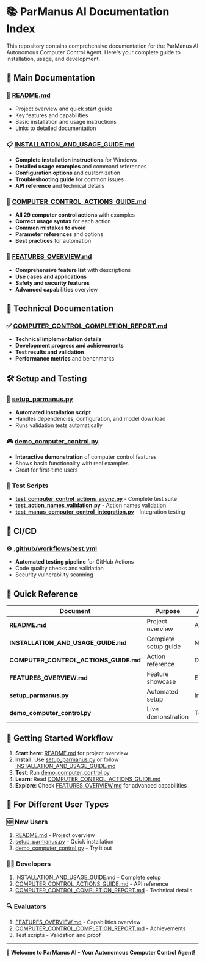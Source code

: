 # 📚 ParManus AI Documentation Index

This repository contains comprehensive documentation for the ParManus AI Autonomous Computer Control Agent. Here's your complete guide to installation, usage, and development.

## 📖 **Main Documentation**

### 🚀 **[README.md](README.md)**
- Project overview and quick start guide
- Key features and capabilities
- Basic installation and usage instructions
- Links to detailed documentation

### 📋 **[INSTALLATION_AND_USAGE_GUIDE.md](INSTALLATION_AND_USAGE_GUIDE.md)**
- **Complete installation instructions** for Windows
- **Detailed usage examples** and command references
- **Configuration options** and customization
- **Troubleshooting guide** for common issues
- **API reference** and technical details

### 🎯 **[COMPUTER_CONTROL_ACTIONS_GUIDE.md](COMPUTER_CONTROL_ACTIONS_GUIDE.md)**
- **All 29 computer control actions** with examples
- **Correct usage syntax** for each action
- **Common mistakes to avoid**
- **Parameter references** and options
- **Best practices** for automation

### 🌟 **[FEATURES_OVERVIEW.md](FEATURES_OVERVIEW.md)**
- **Comprehensive feature list** with descriptions
- **Use cases and applications**
- **Safety and security features**
- **Advanced capabilities** overview

## 🔧 **Technical Documentation**

### ✅ **[COMPUTER_CONTROL_COMPLETION_REPORT.md](COMPUTER_CONTROL_COMPLETION_REPORT.md)**
- **Technical implementation details**
- **Development progress and achievements**
- **Test results and validation**
- **Performance metrics** and benchmarks

## 🛠️ **Setup and Testing**

### 🚀 **[setup_parmanus.py](setup_parmanus.py)**
- **Automated installation script**
- Handles dependencies, configuration, and model download
- Runs validation tests automatically

### 🎮 **[demo_computer_control.py](demo_computer_control.py)**
- **Interactive demonstration** of computer control features
- Shows basic functionality with real examples
- Great for first-time users

### 🧪 **Test Scripts**
- **[test_computer_control_actions_async.py](test_computer_control_actions_async.py)** - Complete test suite
- **[test_action_names_validation.py](test_action_names_validation.py)** - Action names validation
- **[test_manus_computer_control_integration.py](test_manus_computer_control_integration.py)** - Integration testing

## 🔄 **CI/CD**

### ⚙️ **[.github/workflows/test.yml](.github/workflows/test.yml)**
- **Automated testing pipeline** for GitHub Actions
- Code quality checks and validation
- Security vulnerability scanning

## 📝 **Quick Reference**

| Document | Purpose | Audience |
|----------|---------|----------|
| **README.md** | Project overview | All users |
| **INSTALLATION_AND_USAGE_GUIDE.md** | Complete setup guide | New users |
| **COMPUTER_CONTROL_ACTIONS_GUIDE.md** | Action reference | Developers |
| **FEATURES_OVERVIEW.md** | Feature showcase | Evaluators |
| **setup_parmanus.py** | Automated setup | Installation |
| **demo_computer_control.py** | Live demonstration | Testing |

## 🚀 **Getting Started Workflow**

1. **Start here**: [README.md](README.md) for project overview
2. **Install**: Use [setup_parmanus.py](setup_parmanus.py) or follow [INSTALLATION_AND_USAGE_GUIDE.md](INSTALLATION_AND_USAGE_GUIDE.md)
3. **Test**: Run [demo_computer_control.py](demo_computer_control.py)
4. **Learn**: Read [COMPUTER_CONTROL_ACTIONS_GUIDE.md](COMPUTER_CONTROL_ACTIONS_GUIDE.md)
5. **Explore**: Check [FEATURES_OVERVIEW.md](FEATURES_OVERVIEW.md) for advanced capabilities

## 🎯 **For Different User Types**

### **🆕 New Users**
1. [README.md](README.md) - Project overview
2. [setup_parmanus.py](setup_parmanus.py) - Quick installation
3. [demo_computer_control.py](demo_computer_control.py) - Try it out

### **👨‍💻 Developers**
1. [INSTALLATION_AND_USAGE_GUIDE.md](INSTALLATION_AND_USAGE_GUIDE.md) - Complete setup
2. [COMPUTER_CONTROL_ACTIONS_GUIDE.md](COMPUTER_CONTROL_ACTIONS_GUIDE.md) - API reference
3. [COMPUTER_CONTROL_COMPLETION_REPORT.md](COMPUTER_CONTROL_COMPLETION_REPORT.md) - Technical details

### **🔍 Evaluators**
1. [FEATURES_OVERVIEW.md](FEATURES_OVERVIEW.md) - Capabilities overview
2. [COMPUTER_CONTROL_COMPLETION_REPORT.md](COMPUTER_CONTROL_COMPLETION_REPORT.md) - Achievements
3. Test scripts - Validation and proof

---

**🎉 Welcome to ParManus AI - Your Autonomous Computer Control Agent!**
